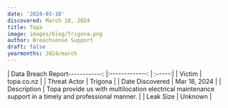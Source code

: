 ```yaml
---
date: '2024-03-18'
discovered: March 18, 2024
title: Topa
image: images/blog/Trigona.png
author: Breachsense Support
draft: false
yearmonths: 2024/march
---
```


| Data Breach Report------------:     |:-------------:    | :-----:|
| Victim      | topa.co.nz      | 
| Threat Actor      | Trigona      | 
| Date Discovered      | Mar 18, 2024      | 
| Description      | Topa provide us with multilocation electrical maintenance support in a timely and professional manner.      | 
| Leak Size      | Unknown      | 


